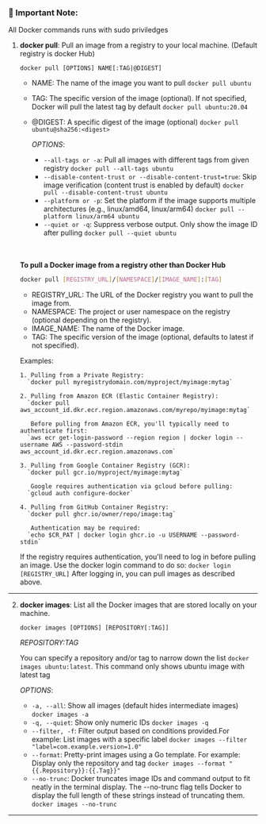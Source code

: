 ### 🚨 Important Note: 
All Docker commands runs with sudo priviledges

1. **docker pull**: Pull an image from a registry to your local machine. (Default registry is docker Hub)
   ```
   docker pull [OPTIONS] NAME[:TAG|@DIGEST]
   ```
   - NAME: The name of the image you want to pull `docker pull ubuntu`
   - TAG: The specific version of the image (optional). If not specified, Docker will pull the latest tag by default `docker pull ubuntu:20.04`
   - @DIGEST: A specific digest of the image (optional) `docker pull ubuntu@sha256:<digest>`

      *OPTIONS*:
      - `--all-tags or -a`: Pull all images with different tags from given registry `docker pull --all-tags ubuntu`
      - `--disable-content-trust or --disable-content-trust=true`: Skip image verification (content trust is enabled by default) `docker pull --disable-content-trust ubuntu`
      - `--platform or -p`: Set the platform if the image supports multiple architectures (e.g., linux/amd64, linux/arm64) `docker pull --platform linux/arm64 ubuntu`
      - `--quiet or -q`: Suppress verbose output. Only show the image ID after pulling `docker pull --quiet ubuntu`
    <br>
    <br>
    
    **To pull a Docker image from a registry other than Docker Hub**
      ```bash
      docker pull [REGISTRY_URL]/[NAMESPACE]/[IMAGE_NAME]:[TAG]
      ```
      - REGISTRY_URL: The URL of the Docker registry you want to pull the image from.
      - NAMESPACE: The project or user namespace on the registry (optional depending on the registry).
      - IMAGE_NAME: The name of the Docker image.
      - TAG: The specific version of the image (optional, defaults to latest if not specified).
  
      Examples:
   
       1. Pulling from a Private Registry:
         `docker pull myregistrydomain.com/myproject/myimage:mytag`
   
       2. Pulling from Amazon ECR (Elastic Container Registry):
         `docker pull aws_account_id.dkr.ecr.region.amazonaws.com/myrepo/myimage:mytag`

          Before pulling from Amazon ECR, you'll typically need to authenticate first:
         `aws ecr get-login-password --region region | docker login --username AWS --password-stdin aws_account_id.dkr.ecr.region.amazonaws.com`

       3. Pulling from Google Container Registry (GCR):
         `docker pull gcr.io/myproject/myimage:mytag`

          Google requires authentication via gcloud before pulling:
         `gcloud auth configure-docker`

       4. Pulling from GitHub Container Registry:
         `docker pull ghcr.io/owner/repo/image:tag`

          Authentication may be required:
         `echo $CR_PAT | docker login ghcr.io -u USERNAME --password-stdin`

   If the registry requires authentication, you'll need to log in before pulling an image. Use the docker login command to do so:
  `docker login [REGISTRY_URL]` After logging in, you can pull images as described above.

<hr>

2. **docker images**:  List all the Docker images that are stored locally on your machine.
   ```
   docker images [OPTIONS] [REPOSITORY[:TAG]]
   ```
   *REPOSITORY:TAG*

   You can specify a repository and/or tag to narrow down the list `docker images ubuntu:latest`. This command only shows ubuntu image with latest tag
   
   *OPTIONS*:
   - `-a, --all`: Show all images (default hides intermediate images) `docker images -a`
   - `-q, --quiet`: Show only numeric IDs `docker images -q`
   - `--filter, -f`: Filter output based on conditions provided.For example: List images with a specific label `docker images --filter "label=com.example.version=1.0"`
   - `--format`: Pretty-print images using a Go template. For example: Display only the repository and tag `docker images --format "{{.Repository}}:{{.Tag}}"`
   - `--no-trunc`: Docker truncates image IDs and command output to fit neatly in the terminal display. The --no-trunc flag tells Docker to display the full length of these strings instead of truncating them. `docker images --no-trunc`
   
<hr>
